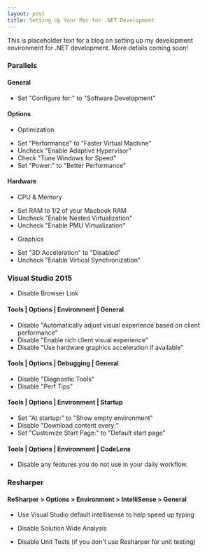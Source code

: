 ```yaml
---
layout: post
title: Setting Up Your Mac for .NET Development
---
```


This is placeholder text for a blog on setting up my development environment for .NET development. More details coming soon!

### Parallels

#### General
* Set "Configure for:" to "Software Development"

#### Options
* Optimization

- Set "Performance" to "Faster Virtual Machine"
- Uncheck "Enable Adaptive Hypervisor"
- Check "Tune Windows for Speed"
- Set "Power:" to "Better Performance"

#### Hardware
* CPU & Memory

- Set RAM to 1/2 of your Macbook RAM
- Uncheck "Enable Nested Virtualization"
- Uncheck "Enable PMU Virtualization"

* Graphics
- Set "3D Acceleration" to "Disabled"
- Uncheck "Enable Virtical Synchronization"
 
### Visual Studio 2015

* Disable Browser Link

#### Tools | Options | Environment | General
* Disable "Automatically adjust visual experience based on client performance"
* Disable "Enable rich client visual experience"
* Disable "Use hardware graphics acceleration if available"


#### Tools | Options | Debugging | General
* Disable "Diagnostic Tools"
* Disable "Perf Tips"


#### Tools | Options | Environment | Startup
* Set "At startup:" to "Show empty environment"
* Disable "Download content every:"
* Set "Customize Start Page:" to "Default start page"

#### Tools | Options | Environment | CodeLens
* Disable any features you do not use in your daily workflow.

### Resharper

#### ReSharper > Options > Environment > IntelliSense > General
* Use Visual Studio default intellisense to help speed up typing

* Disable Solution Wide Analysis
* Disable Unit Tests (if you don't use Resharper for unit testing)
